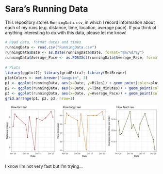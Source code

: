 Sara’s Running Data
================

This repository stores `RunningData.csv`, in which I record information
about each of my runs (e.g. distance, time, location, average pace). If
you think of anything interesting to do with this data, please let me
know!

``` r
# Read data, format dates and times
runningData <- read.csv("RunningData.csv")
runningData$Date <- as.Date(runningData$Date, format="%m/%d/%y")
runningData$Average_Pace <- as.POSIXct(runningData$Average_Pace, format="%M:%S")

# Plots
library(ggplot2); library(gridExtra); library(MetBrewer)
plotColors <- met.brewer("Gauguin", 3)
p1 <- ggplot(runningData, aes(x=Date, y=Miles)) + geom_point(color=plotColors[1]) + geom_line(color=plotColors[1]) + labs(y="Distance (miles)", title="How far I ran") + theme_bw()
p2 <- ggplot(runningData, aes(x=Date, y=Time_Minutes)) + geom_point(color=plotColors[2]) + geom_line(color=plotColors[2]) + labs(y="Time (minutes)", title="How long I ran") + theme_bw()
p3 <- ggplot(runningData, aes(x=Date, y=Average_Pace)) + geom_point(color=plotColors[3]) + geom_line(color=plotColors[3]) + labs(y="Average pace (time per mile)", title="How fast I ran") + scale_y_datetime(date_labels="%M:%S") + theme_bw()
grid.arrange(p1, p2, p3, nrow=1)
```

![](Plots/README-Running-Plots-1.png)<!-- -->

I know I’m not very fast but I’m trying…

